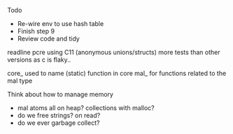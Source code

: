 Todo

- Re-wire env to use hash table
- Finish step 9
- Review code and tidy

readline
pcre
using C11 (anonymous unions/structs)
more tests than other versions as c is flaky..

core_ used to name (static) function in core
mal_ for functions related to the mal type

Think about how to manage memory
- mal atoms all on heap? collections with malloc?
- do we free strings? on read?
- do we ever garbage collect?
